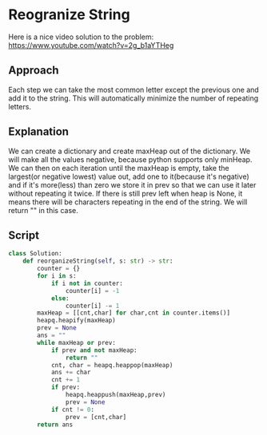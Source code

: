 # Reogranize String
Here is a nice video solution to the problem: https://www.youtube.com/watch?v=2g_b1aYTHeg
## Approach
Each step we can take the most common letter except the previous one and add it to the string. This will automatically minimize the number of repeating letters.
## Explanation
We can create a dictionary and create maxHeap out of the dictionary. We will make all the values negative, because python supports only minHeap. We can then on each iteration until the maxHeap is empty, take the largest(or negative lowest) value out, add one to it(because it's negative) and if it's more(less) than zero we store it in prev so that we can use it later without repeating it twice. If there is still prev left when heap is None, it means there will be characters repeating in the end of the string. We will return "" in this case.
## Script
```python
class Solution:
    def reorganizeString(self, s: str) -> str:
        counter = {}
        for i in s:
            if i not in counter:
                counter[i] = -1
            else:
                counter[i] -= 1
        maxHeap = [[cnt,char] for char,cnt in counter.items()]
        heapq.heapify(maxHeap)
        prev = None
        ans = ""
        while maxHeap or prev:
            if prev and not maxHeap:
                return ""
            cnt, char = heapq.heappop(maxHeap)
            ans += char
            cnt += 1
            if prev:
                heapq.heappush(maxHeap,prev)
                prev = None
            if cnt != 0:
                prev = [cnt,char]
        return ans
```

